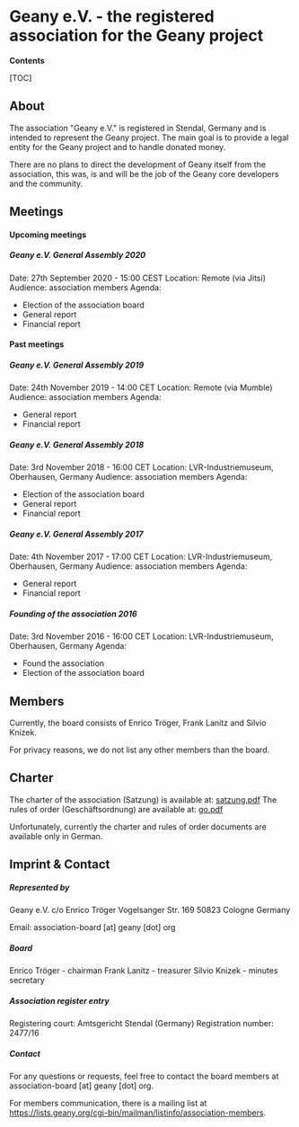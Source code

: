 Geany e.V. - the registered association for the Geany project
=================================================

**Contents**

[TOC]

## About

The association "Geany e.V." is registered in Stendal, Germany and is intended to represent the Geany project. The main goal is to provide a legal entity for the Geany project and to handle donated money.

There are no plans to direct the development of Geany itself from the association, this was, is and will be the job of the Geany core developers and the community.

## Meetings

#### Upcoming meetings

##### Geany e.V. General Assembly 2020
Date: 27th September 2020 - 15:00 CEST
Location: Remote (via Jitsi)
Audience: association members
Agenda:

* Election of the association board
* General report
* Financial report

#### Past meetings

##### Geany e.V. General Assembly 2019
Date: 24th November 2019 - 14:00 CET
Location: Remote (via Mumble)
Audience: association members
Agenda:

* General report
* Financial report

##### Geany e.V. General Assembly 2018
Date: 3rd November 2018 - 16:00 CET
Location: LVR-Industriemuseum, Oberhausen, Germany
Audience: association members
Agenda:

* Election of the association board
* General report
* Financial report

##### Geany e.V. General Assembly 2017
Date: 4th November 2017 - 17:00 CET
Location: LVR-Industriemuseum, Oberhausen, Germany
Audience: association members
Agenda:

* General report
* Financial report

##### Founding of the association 2016
Date: 3rd November 2016 - 16:00 CET
Location: LVR-Industriemuseum, Oberhausen, Germany
Agenda:

 * Found the association
 * Election of the association board


## Members

Currently, the board consists of Enrico Tröger, Frank Lanitz and Silvio Knizek.

For privacy reasons, we do not list any other members than the board.


## Charter

The charter of the association (Satzung) is available at: [satzung.pdf](/media/uploads/association/satzung.pdf "satzung.pdf")
The rules of order (Geschäftsordnung) are available at: [go.pdf](/media/uploads/association/go.pdf "go.pdf")

Unfortunately, currently the charter and rules of order documents are available only in German.


## Imprint & Contact

##### Represented by

Geany e.V.
c/o Enrico Tröger
Vogelsanger Str. 169
50823 Cologne
Germany

Email: association-board [at] geany [dot] org

##### Board

Enrico Tröger - chairman
Frank Lanitz - treasurer
Silvio Knizek - minutes secretary

##### Association register entry

Registering court: Amtsgericht Stendal (Germany)
Registration number: 2477/16

##### Contact

For any questions or requests, feel free to contact the board members at association-board [at] geany [dot] org.

For members communication, there is a mailing list at
https://lists.geany.org/cgi-bin/mailman/listinfo/association-members.
